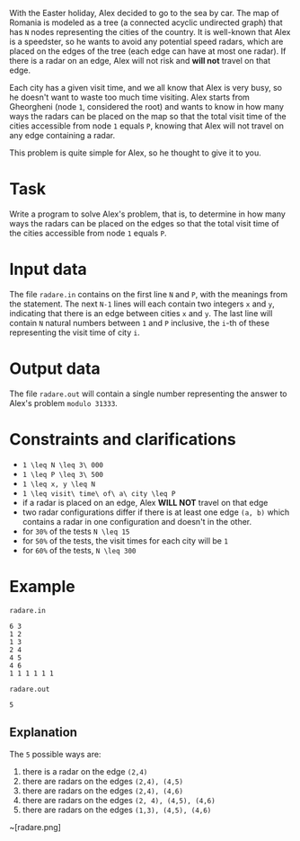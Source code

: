 
With the Easter holiday, Alex decided to go to the sea by car. The map of Romania is modeled as a tree (a connected acyclic undirected graph) that has `N` nodes representing the cities of the country. It is well-known that Alex is a speedster, so he wants to avoid any potential speed radars, which are placed on the edges of the tree (each edge can have at most one radar). If there is a radar on an edge, Alex will not risk and **will not** travel on that edge.

Each city has a given visit time, and we all know that Alex is very busy, so he doesn't want to waste too much time visiting. Alex starts from Gheorgheni (node `1`, considered the root) and wants to know in how many ways the radars can be placed on the map so that the total visit time of the cities accessible from node `1` equals `P`, knowing that Alex will not travel on any edge containing a radar.

This problem is quite simple for Alex, so he thought to give it to you.

# Task
Write a program to solve Alex's problem, that is, to determine in how many ways the radars can be placed on the edges so that the total visit time of the cities accessible from node `1` equals `P`.

# Input data
The file `radare.in` contains on the first line `N` and `P`, with the meanings from the statement. The next `N-1` lines will each contain two integers `x` and `y`, indicating that there is an edge between cities `x` and `y`.
The last line will contain `N` natural numbers between `1` and `P` inclusive, the `i`-th of these representing the visit time of city `i`.

# Output data
The file `radare.out` will contain a single number representing the answer to Alex's problem `modulo 31333`.

# Constraints and clarifications
* `1 \leq N \leq 3\ 000`
* `1 \leq P \leq 3\ 500`
* `1 \leq x, y \leq N`
* `1 \leq visit\ time\ of\ a\ city \leq P`
* if a radar is placed on an edge, Alex **WILL NOT** travel on that edge
* two radar configurations differ if there is at least one edge `(a, b)` which contains a radar in one configuration and doesn't in the other.
* for `30%` of the tests `N \leq 15`
* for `50%` of the tests, the visit times for each city will be `1`
* for `60%` of the tests, `N \leq 300`

# Example

`radare.in`
```
6 3
1 2
1 3
2 4
4 5
4 6
1 1 1 1 1 1
```

`radare.out`
```
5
```

Explanation
---

The `5` possible ways are:
1. there is a radar on the edge `(2,4)`
2. there are radars on the edges `(2,4), (4,5)`
3. there are radars on the edges `(2,4), (4,6)`
4. there are radars on the edges `(2, 4), (4,5), (4,6)`
5. there are radars on the edges `(1,3), (4,5), (4,6)`

~[radare.png]
